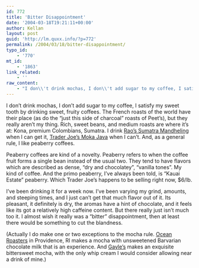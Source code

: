 ```yaml
---
id: 772
title: 'Bitter Disappointment'
date: '2004-03-18T19:21:11+00:00'
author: Kellan
layout: post
guid: 'http://lm.quxx.info/?p=772'
permalink: /2004/03/18/bitter-disappointment/
typo_id:
    - '770'
mt_id:
    - '1863'
link_related:
    - ''
raw_content:
    - "I don\\'t drink mochas, I don\\'t add sugar to my coffee, I satisfy my sweet tooth by drinking sweet, fruity coffees.  The French roasts of the world have their place (as do the \\\"just this side of charcoal\\\" roasts of Peet\\'s), but they really aren\\'t my thing.  Rich, sweet beans, and medium roasts are where it\\'s at:  Kona, premium Colombians, Sumatra.  I drink <a href=\\\"http://www.raoscoffee.com/ABOUT.HTM\\\">Rao\\'s Sumatra Mandheling</a> when I can get it, <a href=\\\"http://laughingmeme.org/archives/000695.html#000695\\\">Trader Joe\\'s Moka Java</a> when I can\\'t.  And, as a general rule, I like peaberry coffees. \n\n\nPeaberry coffees are kind of a novelty.  Peaberry refers to when the coffee fruit forms a single bean instead of the usual two.  They tend to have flavors which are described as dense, \\\"dry and chocolatey\\\", \\\"vanilla tones\\\".  My kind of coffee.  And the primo peaberry, I\\'ve always been told, is \\\"Kauai Estate\\\" peaberry.  Which Trader Joe\\'s happens to be selling right now, $6/lb.\n\nI\\'ve been drinking it for a week now.  I\\'ve been varying my grind, amounts, and steeping times, and I just can\\'t get that much flavor out of it.  Its pleasant, it definitely is dry, the aromas have a hint of chocolate, and it feels like its got a relatively high caffeine content.  But there really just isn\\'t much too it.  I almost wish it really was a \\\"bitter\\\" disappointment, then at least there would be something to cut the blandness.\n\n(Actually I do make one or two exceptions to the mocha rule.   <a href=\\\"http://www.oceancoffee.com/\\\">Ocean Roasters</a> in Providence, RI makes a mocha with unsweetened Barvarian chocolate milk that is an experience.  And <a href=\\\"http://www.gaylesbakery.com/\\\">Gayle\\'s</a> makes an exquisite bittersweet mocha, with the only whip cream I would consider allowing near a drink of mine.)"
---
```


I don’t drink mochas, I don’t add sugar to my coffee, I satisfy my sweet tooth by drinking sweet, fruity coffees. The French roasts of the world have their place (as do the “just this side of charcoal” roasts of Peet’s), but they really aren’t my thing. Rich, sweet beans, and medium roasts are where it’s at: Kona, premium Colombians, Sumatra. I drink [Rao’s Sumatra Mandheling](http://www.raoscoffee.com/ABOUT.HTM) when I can get it, [Trader Joe’s Moka Java](http://laughingmeme.org/archives/000695.html#000695) when I can’t. And, as a general rule, I like peaberry coffees.

Peaberry coffees are kind of a novelty. Peaberry refers to when the coffee fruit forms a single bean instead of the usual two. They tend to have flavors which are described as dense, “dry and chocolatey”, “vanilla tones”. My kind of coffee. And the primo peaberry, I’ve always been told, is “Kauai Estate” peaberry. Which Trader Joe’s happens to be selling right now, $6/lb.

I’ve been drinking it for a week now. I’ve been varying my grind, amounts, and steeping times, and I just can’t get that much flavor out of it. Its pleasant, it definitely is dry, the aromas have a hint of chocolate, and it feels like its got a relatively high caffeine content. But there really just isn’t much too it. I almost wish it really was a “bitter” disappointment, then at least there would be something to cut the blandness.

(Actually I do make one or two exceptions to the mocha rule. [Ocean Roasters](http://www.oceancoffee.com/) in Providence, RI makes a mocha with unsweetened Barvarian chocolate milk that is an experience. And [Gayle’s](http://www.gaylesbakery.com/) makes an exquisite bittersweet mocha, with the only whip cream I would consider allowing near a drink of mine.)